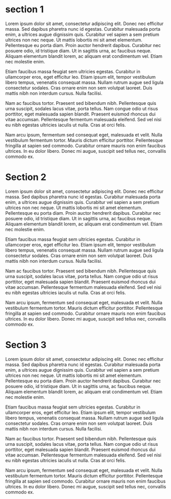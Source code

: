 # section 1

Lorem ipsum dolor sit amet, consectetur adipiscing elit. Donec nec efficitur massa. Sed dapibus pharetra nunc id egestas. Curabitur malesuada porta enim, a ultrices augue dignissim quis. Curabitur vel sapien a sem pretium ultrices non nec neque. Ut mattis lobortis mi sit amet elementum. Pellentesque eu porta diam. Proin auctor hendrerit dapibus. Curabitur nec posuere odio, id tristique diam. Ut in sagittis urna, ac faucibus neque. Aliquam elementum blandit lorem, ac aliquam erat condimentum vel. Etiam nec molestie enim.

Etiam faucibus massa feugiat sem ultricies egestas. Curabitur in ullamcorper eros, eget efficitur leo. Etiam ipsum elit, tempor vestibulum libero tempus, venenatis consequat massa. Nullam rutrum augue sed ligula consectetur sodales. Cras ornare enim non sem volutpat laoreet. Duis mattis nibh non interdum cursus. Nulla facilisi.

Nam ac faucibus tortor. Praesent sed bibendum nibh. Pellentesque quis urna suscipit, sodales lacus vitae, porta tellus. Nam congue odio ut risus porttitor, eget malesuada sapien blandit. Praesent euismod rhoncus dui vitae accumsan. Pellentesque fermentum malesuada eleifend. Sed vel nisi eu nibh egestas ultricies iaculis ut nulla. Cras at orci felis.

Nam arcu ipsum, fermentum sed consequat eget, malesuada et velit. Nulla vestibulum fermentum tortor. Mauris dictum efficitur porttitor. Pellentesque fringilla at sapien sed commodo. Curabitur ornare mauris non enim faucibus ultrices. In eu dolor libero. Donec mi augue, suscipit sed tellus nec, convallis commodo ex.

# Section 2

Lorem ipsum dolor sit amet, consectetur adipiscing elit. Donec nec efficitur massa. Sed dapibus pharetra nunc id egestas. Curabitur malesuada porta enim, a ultrices augue dignissim quis. Curabitur vel sapien a sem pretium ultrices non nec neque. Ut mattis lobortis mi sit amet elementum. Pellentesque eu porta diam. Proin auctor hendrerit dapibus. Curabitur nec posuere odio, id tristique diam. Ut in sagittis urna, ac faucibus neque. Aliquam elementum blandit lorem, ac aliquam erat condimentum vel. Etiam nec molestie enim.

Etiam faucibus massa feugiat sem ultricies egestas. Curabitur in ullamcorper eros, eget efficitur leo. Etiam ipsum elit, tempor vestibulum libero tempus, venenatis consequat massa. Nullam rutrum augue sed ligula consectetur sodales. Cras ornare enim non sem volutpat laoreet. Duis mattis nibh non interdum cursus. Nulla facilisi.

Nam ac faucibus tortor. Praesent sed bibendum nibh. Pellentesque quis urna suscipit, sodales lacus vitae, porta tellus. Nam congue odio ut risus porttitor, eget malesuada sapien blandit. Praesent euismod rhoncus dui vitae accumsan. Pellentesque fermentum malesuada eleifend. Sed vel nisi eu nibh egestas ultricies iaculis ut nulla. Cras at orci felis.

Nam arcu ipsum, fermentum sed consequat eget, malesuada et velit. Nulla vestibulum fermentum tortor. Mauris dictum efficitur porttitor. Pellentesque fringilla at sapien sed commodo. Curabitur ornare mauris non enim faucibus ultrices. In eu dolor libero. Donec mi augue, suscipit sed tellus nec, convallis commodo ex.

# Section 3

Lorem ipsum dolor sit amet, consectetur adipiscing elit. Donec nec efficitur massa. Sed dapibus pharetra nunc id egestas. Curabitur malesuada porta enim, a ultrices augue dignissim quis. Curabitur vel sapien a sem pretium ultrices non nec neque. Ut mattis lobortis mi sit amet elementum. Pellentesque eu porta diam. Proin auctor hendrerit dapibus. Curabitur nec posuere odio, id tristique diam. Ut in sagittis urna, ac faucibus neque. Aliquam elementum blandit lorem, ac aliquam erat condimentum vel. Etiam nec molestie enim.

Etiam faucibus massa feugiat sem ultricies egestas. Curabitur in ullamcorper eros, eget efficitur leo. Etiam ipsum elit, tempor vestibulum libero tempus, venenatis consequat massa. Nullam rutrum augue sed ligula consectetur sodales. Cras ornare enim non sem volutpat laoreet. Duis mattis nibh non interdum cursus. Nulla facilisi.

Nam ac faucibus tortor. Praesent sed bibendum nibh. Pellentesque quis urna suscipit, sodales lacus vitae, porta tellus. Nam congue odio ut risus porttitor, eget malesuada sapien blandit. Praesent euismod rhoncus dui vitae accumsan. Pellentesque fermentum malesuada eleifend. Sed vel nisi eu nibh egestas ultricies iaculis ut nulla. Cras at orci felis.

Nam arcu ipsum, fermentum sed consequat eget, malesuada et velit. Nulla vestibulum fermentum tortor. Mauris dictum efficitur porttitor. Pellentesque fringilla at sapien sed commodo. Curabitur ornare mauris non enim faucibus ultrices. In eu dolor libero. Donec mi augue, suscipit sed tellus nec, convallis commodo ex.
